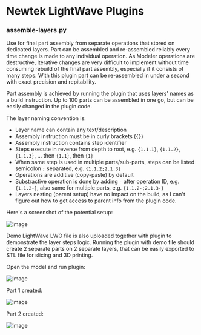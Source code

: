 # Newtek LightWave Plugins

### assemble-layers.py
Use for final part assembly from separate operations that stored on dedicated layers. Part can be assembled and re-assembled reliably every time change is made to any individual operation. As Modeler operations are destructive, iterative changes are very difficult to implement without time consuming rebuild of the final part assembly, especially if it consists of many steps. With this plugin part can be re-assembled in under a second with exact precision and repitability.

Part assembly is achieved by running the plugin that uses layers' names as a build instruction. Up to 100 parts can be assembled in one go, but can be easily changed in the plugin code.

The layer naming convention is:
* Layer name can contain any text/description
* Assembly instruction must be in curly brackets (`{}`)
* Assembly instruction contains step identifier
* Steps execute in reverse from depth to root, e.g. `{1.1.1}`, `{1.1.2}`, `{1.1.3}`, ... then `{1.1}`, then `{1}`
* When same step is used in multiple parts/sub-parts, steps can be listed semicolon `;` separated, e.g. `{1.1.2;2.1.3}`
* Operations are additive (copy-paste) by default
* Substractive operation is done by adding `-` after operation ID, e.g. `{1.1.2-}`, also same for multiple parts, e.g. `{1.1.2-;2.1.3-}`
* Layers nesting (parent setup) have no impact on the build, as I can't figure out how to get access to parent info from the plugin code.

Here's a screenshot of the potential setup:

![image](https://github.com/user-attachments/assets/e4886b81-af52-4eef-90ba-85bb6a32ac73)

Demo LightWave LWO file is also uploaded together with plugin to demonstrate the layer steps logic. Running the plugin with demo file should create 2 separate parts on 2 separate layers, that can be easily exported to STL file for slicing and 3D printing.

Open the model and run plugin:

![image](https://github.com/user-attachments/assets/0ffcd463-428f-4df7-9901-9bd1dfee362e)

Part 1 created:

![image](https://github.com/user-attachments/assets/f5efed46-7626-4e6a-b514-cacf824d0893)

Part 2 created:

![image](https://github.com/user-attachments/assets/16cd30cd-0703-450e-be28-1f35e4b7bc04)
